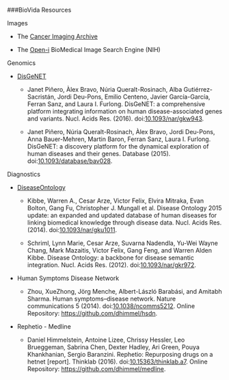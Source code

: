 ###BioVida Resources

Images

   - The [Cancer Imaging Archive]

   - The [Open-i] BioMedical Image Search Engine (NIH)
   
Genomics

   - [DisGeNET]

      * Janet Piñero, Àlex Bravo, Núria Queralt-Rosinach, Alba Gutiérrez-Sacristán, Jordi Deu-Pons, Emilio Centeno, 
      Javier García-García, Ferran Sanz, and Laura I. Furlong. DisGeNET: a comprehensive platform integrating 
      information on human disease-associated genes and variants. Nucl. Acids Res. (2016). doi:[10.1093/nar/gkw943].
      
      * Janet Piñero, Núria Queralt-Rosinach, Àlex Bravo, Jordi Deu-Pons, Anna Bauer-Mehren, Martin Baron, 
      Ferran Sanz, Laura I. Furlong. DisGeNET: a discovery platform for the dynamical exploration of human 
      diseases and their genes. Database (2015). doi:[10.1093/database/bav028].

Diagnostics

   - [DiseaseOntology]
   
      * Kibbe, Warren A., Cesar Arze, Victor Felix, Elvira Mitraka, Evan Bolton, Gang Fu, Christopher J. Mungall et al.
        Disease Ontology 2015 update: an expanded and updated database of human diseases for linking biomedical
        knowledge through disease data. Nucl. Acids Res. (2014). doi:[10.1093/nar/gku1011].
        
      * Schriml, Lynn Marie, Cesar Arze, Suvarna Nadendla, Yu-Wei Wayne Chang, Mark Mazaitis, Victor Felix, Gang Feng,
        and Warren Alden Kibbe. Disease Ontology: a backbone for disease semantic integration. Nucl. Acids Res. (2012).
        doi:[10.1093/nar/gkr972].
    
   - Human Symptoms Disease Network
   
      * Zhou, XueZhong, Jörg Menche, Albert-László Barabási, and Amitabh Sharma. Human symptoms–disease network.
        Nature communications 5 (2014). doi:[10.1038/ncomms5212]. Online Repository: https://github.com/dhimmel/hsdn.
   
   - Rephetio - Medline
   
      * Daniel Himmelstein, Antoine Lizee, Chrissy Hessler, Leo Brueggeman, Sabrina Chen, Dexter Hadley, Ari Green,
        Pouya Khankhanian, Sergio Baranzini. Rephetio: Repurposing drugs on a hetnet [report].
        Thinklab (2016). doi:[10.15363/thinklab.a7]. Online Repository: https://github.com/dhimmel/medline.


[Cancer Imaging Archive]: http://www.cancerimagingarchive.net
[Open-i]: https://openi.nlm.nih.gov
[DisGeNET]: http://www.disgenet.org/web/DisGeNET/menu
[DiseaseOntology]: http://disease-ontology.org

[10.1093/nar/gkw943]: https://doi.org/10.1093/nar/gkw943
[10.1093/database/bav028]: https://doi.org/10.1093/database/bav028

[10.1093/nar/gku1011]: https://doi.org/10.1093/nar/gku1011
[10.1093/nar/gkr972]: https://doi.org/10.1093/nar/gkr972

[10.15363/thinklab.a7]: http://www.thinklab.com/p/rephetio/report
[10.1038/ncomms5212]: http://www.nature.com/articles/ncomms5212
